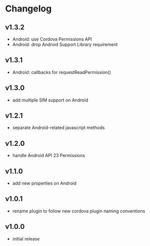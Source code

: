 # Changelog

## v1.3.2

- Android: use Cordova Permissions API
- Android: drop Android Support Library requirement

## v1.3.1

- Android: callbacks for requestReadPermission()

## v1.3.0

- add multiple SIM support on Android

## v1.2.1

- separate Android-related javascript methods

## v1.2.0

- handle Android API 23 Permissions

## v1.1.0

- add new properties on Android

## v1.0.1

- rename plugin to follow new cordova plugin naming conventions

## v1.0.0

- initial release
